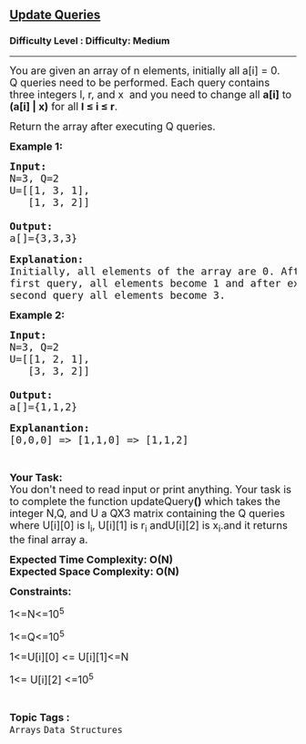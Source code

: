 <h2><a href="https://www.geeksforgeeks.org/problems/update-queries--170647/1">Update Queries</a></h2><h3>Difficulty Level : Difficulty: Medium</h3><hr><div class="problems_problem_content__Xm_eO"><p dir="ltr"><span style="font-size:18px">You are given an array of n elements, initially all a[i] = 0. Q&nbsp;queries need to be performed. Each query contains three integers l, r, and x&nbsp; and you need to change all <strong>a[i]</strong> to <strong>(a[i] | x)</strong> for all <strong>l&nbsp;≤&nbsp;i ≤ r</strong>.</span></p>

<p dir="ltr"><span style="font-size:18px">Return the array after executing Q queries.</span></p>

<p dir="ltr"><strong><span style="font-size:18px">Example 1:</span></strong></p>

<pre><span style="font-size:18px"><strong>Input:</strong>
N=3, Q=2
U=[[1, 3, 1],
   [1, 3, 2]]

<strong>Output:</strong></span>
<span style="font-size:18px">a[]={3,3,3}</span>

<span style="font-size:18px"><strong>Explanation:</strong> </span>
<span style="font-size:18px">Initially, all elements of the array are 0. After execution of the</span>
<span style="font-size:18px">first query, all elements become 1 and after execution of the </span>
<span style="font-size:18px">second query all elements become 3.</span></pre>

<p dir="ltr"><strong><span style="font-size:18px">Example 2:</span></strong></p>

<pre><strong><span style="font-size:18px">Input:</span></strong>
<span style="font-size:18px">N=3, Q=2
U=[[1, 2, 1],
   [3, 3, 2]]

<strong>Output:</strong>
a[]={1,1,2}</span>

<strong><span style="font-size:18px">Explanantion:</span></strong>
<span style="font-size:18px">[0,0,0] =&gt; [1,1,0] =&gt; [1,1,2]</span></pre>

<p dir="ltr">&nbsp;</p>

<p dir="ltr"><span style="font-size:18px"><strong>Your Task:&nbsp;&nbsp;</strong><br>
You don't need to read input or print anything. Your task is to complete the function updateQuery<strong>()</strong>&nbsp;which takes the integer N,Q, and U a&nbsp;QX3 matrix containing the Q queries where&nbsp;U[i][0] is l<sub>i</sub>, U[i][1] is r<sub>i</sub> andU[i][2] is x<sub>i</sub>.and it returns the final array a.</span></p>

<p dir="ltr"><strong><span style="font-size:18px">Expected Time Complexity: O(N)<br>
Expected Space Complexity: O(N)</span></strong></p>

<p dir="ltr"><strong><span style="font-size:18px">Constraints:</span></strong></p>

<p dir="ltr"><span style="font-size:18px">1&lt;=N&lt;=10<sup>5</sup></span></p>

<p dir="ltr"><span style="font-size:18px">1&lt;=Q&lt;=10<sup>5</sup></span></p>

<p dir="ltr"><span style="font-size:18px">1&lt;=U[i][0] &lt;= U[i][1]&lt;=N</span></p>

<p dir="ltr"><span style="font-size:18px">1&lt;= U[i][2] &lt;=10<sup>5</sup></span></p>
</div><br><p><span style=font-size:18px><strong>Topic Tags : </strong><br><code>Arrays</code>&nbsp;<code>Data Structures</code>&nbsp;